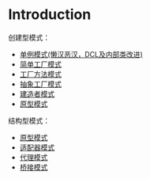 # Introduction

创建型模式：
  - [单例模式(懒汉恶汉，DCL及内部类改进)](SingletonPattern.md)
  - [简单工厂模式](SimpleFactory.md)
  - [工厂方法模式](interfaceFactory.md)
  - [抽象工厂模式](abstractFactory.md)
  - [建造者模式](BuilderPattern.md)
  - [原型模式](PrototypePattern.md)

结构型模式：

  - [原型模式](PrototypePattern.md)
  - [适配器模式](AdapterPattern.md)
  - [代理模式](ProxyPattern.md)
  - [桥接模式](BridgePattern.md)

